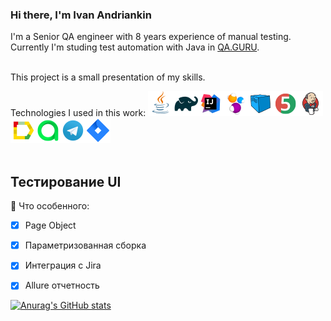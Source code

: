 ### Hi there, I'm Ivan Andriankin

I'm a Senior QA engineer with 8 years experience of manual testing. Currently I'm studing test automation with Java in <a href="https://qa.guru/">QA.GURU</a>.
<br><br>
 
This project is a small presentation of my skills.

Technologies I used in this work:
![This is an image](/icons/Java.png)![This is an image](/icons/Gradle.png)![This is an image](/icons/Intelij_IDEA.png)![This is an image](/icons/Selenide.png)![This is an image](/icons/Selenoid.png)![This is an image](/icons/JUnit5.png)![This is an image](/icons/Jenkins.png)![This is an image](/icons/Allure_Report.png)![This is an image](/icons/AllureTestOps.png)![This is an image](/icons/Telegram.png)![This is an image](/icons/Jira.png)</br></br>


## Тестирование UI

:triangular_flag_on_post: Что особенного:

- [x] Page Object
- [x] Параметризованная сборка
- [x] Интеграция с Jira
- [x] Allure отчетность


[![Anurag's GitHub stats](https://github-readme-stats.vercel.app/api?username=ivan-andriankin)](https://github.com/ivan-andriankin/Vacancy/github-readme-stats)
